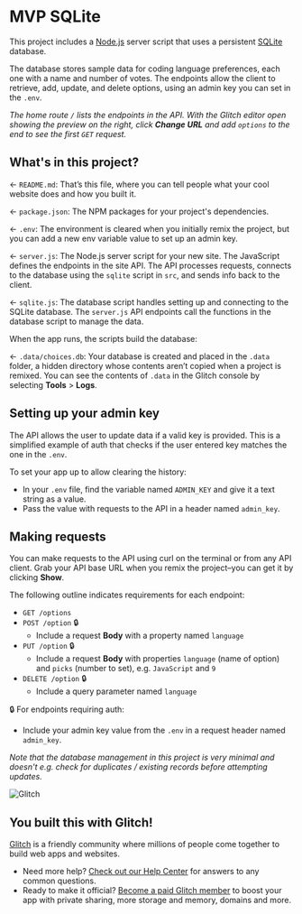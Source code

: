 # MVP SQLite

This project includes a [Node.js](https://nodejs.org/en/about/) server script that uses a persistent [SQLite](https://www.sqlite.org) database.

The database stores sample data for coding language preferences, each one with a name and number of votes. The endpoints allow the client to retrieve, add, update, and delete options, using an admin key you can set in the `.env`.

_The home route `/` lists the endpoints in the API. With the Glitch editor open showing the preview on the right, click __Change URL__ and add `options` to the end to see the first `GET` request._

## What's in this project?

← `README.md`: That’s this file, where you can tell people what your cool website does and how you built it.

← `package.json`: The NPM packages for your project's dependencies.

← `.env`: The environment is cleared when you initially remix the project, but you can add a new env variable value to set up an admin key.

← `server.js`: The Node.js server script for your new site. The JavaScript defines the endpoints in the site API. The API processes requests, connects to the database using the `sqlite` script in `src`, and sends info back to the client.

← `sqlite.js`: The database script handles setting up and connecting to the SQLite database. The `server.js` API endpoints call the functions in the database script to manage the data.

When the app runs, the scripts build the database:

← `.data/choices.db`: Your database is created and placed in the `.data` folder, a hidden directory whose contents aren’t copied when a project is remixed. You can see the contents of `.data` in the Glitch console by selecting __Tools__ >  __Logs__.

## Setting up your admin key

The API allows the user to update data if a valid key is provided. This is a simplified example of auth that checks if the user entered key matches the one in the `.env`.

To set your app up to allow clearing the history:

* In your `.env` file, find the variable named `ADMIN_KEY` and give it a text string as a value.
* Pass the value with requests to the API in a header named `admin_key`.

## Making requests

You can make requests to the API using curl on the terminal or from any API client. Grab your API base URL when you remix the project–you can get it by clicking __Show__.

The following outline indicates requirements for each endpoint:

* `GET /options`
* `POST /option` 🔒
  * Include a request __Body__ with a property named `language`
* `PUT /option` 🔒
  * Include a request __Body__ with properties `language` (name of option) and `picks` (number to set), e.g. `JavaScript` and `9`
* `DELETE /option` 🔒
  * Include a query parameter named `language`

🔒 For endpoints requiring auth:
* Include your admin key value from the `.env` in a request header named `admin_key`.

_Note that the database management in this project is very minimal and doesn't e.g. check for duplicates / existing records before attempting updates._

![Glitch](https://cdn.glitch.com/a9975ea6-8949-4bab-addb-8a95021dc2da%2FLogo_Color.svg?v=1602781328576)

## You built this with Glitch!

[Glitch](https://glitch.com) is a friendly community where millions of people come together to build web apps and websites.

- Need more help? [Check out our Help Center](https://help.glitch.com/) for answers to any common questions.
- Ready to make it official? [Become a paid Glitch member](https://glitch.com/pricing) to boost your app with private sharing, more storage and memory, domains and more.
